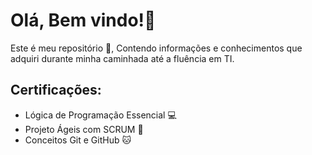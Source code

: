 # Olá, Bem vindo!👋

Este é meu repositório 🌟, Contendo informações e conhecimentos que adquiri durante minha caminhada até a fluência em TI.

## Certificações: 

- Lógica de Programação Essencial 💻
- Projeto Ágeis com SCRUM 🥇
- Conceitos Git e GitHub 🐱
